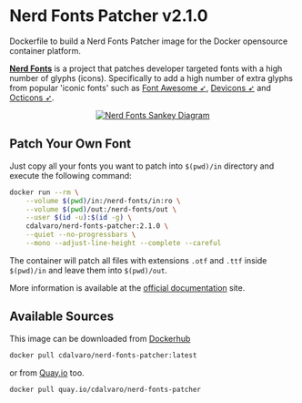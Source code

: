 # Nerd Fonts Patcher v2.1.0

Dockerfile to build a Nerd Fonts Patcher image for the Docker opensource container platform.

[**Nerd Fonts**](https://www.nerdfonts.com) is a project that patches developer targeted fonts with a high number of glyphs (icons).
Specifically to add a high number of extra glyphs from popular 'iconic fonts' such as
[Font Awesome ➶][font-awesome], [Devicons ➶][vorillaz-devicons] and [Octicons ➶][octicons].

<p align="center">
  <a href="https://github.com/ryanoasis/nerd-fonts">
    <img src="https://www.nerdfonts.com/assets/img/sankey-glyphs-combined-diagram.png" alt="Nerd Fonts Sankey Diagram">
  </a>
</p>

## Patch Your Own Font

Just copy all your fonts you want to patch into `$(pwd)/in` directory and execute the following command:

```sh
docker run --rm \
    --volume $(pwd)/in:/nerd-fonts/in:ro \
    --volume $(pwd)/out:/nerd-fonts/out \
    --user $(id -u):$(id -g) \
    cdalvaro/nerd-fonts-patcher:2.1.0 \
    --quiet --no-progressbars \
    --mono --adjust-line-height --complete --careful
```

The container will patch all files with extensions `.otf` and `.ttf` inside `$(pwd)/in` and
leave them into `$(pwd)/out`.

More information is available at the [official documentation][patch-your-own-font] site.

## Available Sources

This image can be downloaded from [Dockerhub](https://hub.docker.com/r/cdalvaro/nerd-fonts-patcher/)

```sh
docker pull cdalvaro/nerd-fonts-patcher:latest
```

or from [Quay.io](https://quay.io/repository/cdalvaro/nerd-fonts-patcher) too.

```sh
docker pull quay.io/cdalvaro/nerd-fonts-patcher
```

[vorillaz-devicons]:https://vorillaz.github.io/devicons/
[font-awesome]:https://github.com/FortAwesome/Font-Awesome
[octicons]:https://github.com/primer/octicons
[patch-your-own-font]:https://github.com/ryanoasis/nerd-fonts/blob/master/readme.md#option-8-patch-your-own-font
